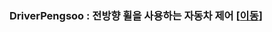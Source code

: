 
### DriverPengsoo : 전방향 휠을 사용하는 자동차 제어 [[이동](https://github.com/HyungJoo-Kwon/project/tree/main/DriverPengsoo)]
